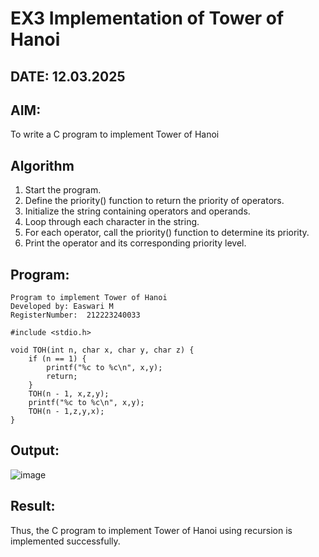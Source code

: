# EX3 Implementation of Tower of Hanoi
## DATE: 12.03.2025
## AIM:
To write a C program to implement Tower of Hanoi

## Algorithm
1. Start the program.
2. Define the priority() function to return the priority of operators.
3. Initialize the string containing operators and operands.
4. Loop through each character in the string.
5. For each operator, call the priority() function to determine its priority.
6. Print the operator and its corresponding priority level. 

## Program:
```
Program to implement Tower of Hanoi
Developed by: Easwari M
RegisterNumber:  212223240033

#include <stdio.h>

void TOH(int n, char x, char y, char z) {
    if (n == 1) {
        printf("%c to %c\n", x,y);
        return;
    }
    TOH(n - 1, x,z,y);
    printf("%c to %c\n", x,y);
    TOH(n - 1,z,y,x);
}
```

## Output:

![image](https://github.com/user-attachments/assets/86b22a61-6485-4ccf-8b06-38288a3eaf8b)

## Result:
Thus, the C program to implement Tower of Hanoi using recursion is implemented successfully.
